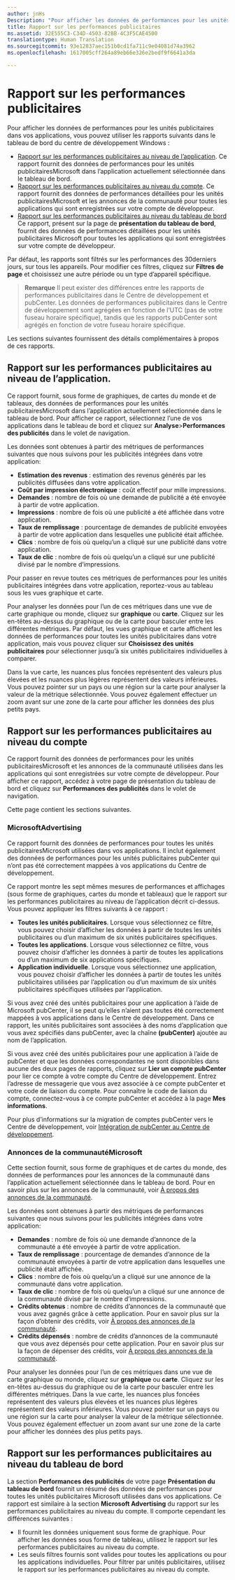 ```yaml
---
author: jnHs
Description: "Pour afficher les données de performances pour les unités publicitaires dans vos applications, utilisez les rapports sur les performances publicitaires au niveau du compte et de l’application dans le tableau de bord du Centre de développementWindows."
title: Rapport sur les performances publicitaires
ms.assetid: 32E555C3-C34D-4503-82BB-4C3F5CAE4500
translationtype: Human Translation
ms.sourcegitcommit: 93e12837aec151b0cd1fa711c9e04081d74a3962
ms.openlocfilehash: 1617005cff264a89eb66e326e2bedf9f6641a3da

---
```


# Rapport sur les performances publicitaires


Pour afficher les données de performances pour les unités publicitaires dans vos applications, vous pouvez utiliser les rapports suivants dans le tableau de bord du centre de développement Windows &#58;

-   [Rapport sur les performances publicitaires au niveau de l’application](advertising-performance-report.md#app-level-advertising-performance-report). Ce rapport fournit des données de performances pour les unités publicitairesMicrosoft dans l’application actuellement sélectionnée dans le tableau de bord.
-   [Rapport sur les performances publicitaires au niveau du compte](advertising-performance-report.md#account-level-advertising-performance-report). Ce rapport fournit des données de performances détaillées pour les unités publicitairesMicrosoft et les annonces de la communauté pour toutes les applications qui sont enregistrées sur votre compte de développeur.
-   [Rapport sur les performances publicitaires au niveau du tableau de bord](advertising-performance-report.md#dashboard-level-advertising-performance-report) Ce rapport, présent sur la page de **présentation du tableau de bord**, fournit des données de performances détaillées pour les unités publicitaires Microsoft pour toutes les applications qui sont enregistrées sur votre compte de développeur.

Par défaut, les rapports sont filtrés sur les performances des 30derniers jours, sur tous les appareils. Pour modifier ces filtres, cliquez sur **Filtres de page** et choisissez une autre période ou un type d’appareil spécifique. 

> **Remarque** Il peut exister des différences entre les rapports de performances publicitaires dans le Centre de développement et pubCenter. Les données de performances publicitaires dans le Centre de développement sont agrégées en fonction de l’UTC (pas de votre fuseau horaire spécifique), tandis que les rapports pubCenter sont agrégés en fonction de votre fuseau horaire spécifique.

Les sections suivantes fournissent des détails complémentaires à propos de ces rapports.

## Rapport sur les performances publicitaires au niveau de l’application.

Ce rapport fournit, sous forme de graphiques, de cartes du monde et de tableaux, des données de performances pour les unités publicitairesMicrosoft dans l’application actuellement sélectionnée dans le tableau de bord. Pour afficher ce rapport, sélectionnez l’une de vos applications dans le tableau de bord et cliquez sur **Analyse**&gt;**Performances des publicités** dans le volet de navigation.

Les données sont obtenues à partir des métriques de performances suivantes que nous suivons pour les publicités intégrées dans votre application:

-   **Estimation des revenus** : estimation des revenus générés par les publicités diffusées dans votre application.
-   **Coût par impression électronique** : coût effectif pour mille impressions.
-   **Demandes** : nombre de fois où une demande de publicité a été envoyée à partir de votre application.
-   **Impressions** : nombre de fois où une publicité a été affichée dans votre application.
-   **Taux de remplissage** : pourcentage de demandes de publicité envoyées à partir de votre application dans lesquelles une publicité était affichée.
-   **Clics** : nombre de fois où quelqu’un a cliqué sur une publicité dans votre application.
-   **Taux de clic** : nombre de fois où quelqu’un a cliqué sur une publicité divisé par le nombre d’impressions.

Pour passer en revue toutes ces métriques de performances pour les unités publicitaires intégrées dans votre application, reportez-vous au tableau sous les vues graphique et carte.

Pour analyser les données pour l’un de ces métriques dans une vue de carte graphique ou monde, cliquez sur **graphique** ou **carte**. Cliquez sur les en-têtes au-dessus du graphique ou de la carte pour basculer entre les différentes métriques. Par défaut, les vues graphique et carte affichent les données de performances pour toutes les unités publicitaires dans votre application, mais vous pouvez cliquer sur **Choisissez des unités publicitaires** pour sélectionner jusqu’à six unités publicitaires individuelles à comparer.

Dans la vue carte, les nuances plus foncées représentent des valeurs plus élevées et les nuances plus légères représentent des valeurs inférieures. Vous pouvez pointer sur un pays ou une région sur la carte pour analyser la valeur de la métrique sélectionnée. Vous pouvez également effectuer un zoom avant sur une zone de la carte pour afficher les données des plus petits pays.

## Rapport sur les performances publicitaires au niveau du compte

Ce rapport fournit des données de performances pour les unités publicitairesMicrosoft et les annonces de la communauté utilisées dans les applications qui sont enregistrées sur votre compte de développeur. Pour afficher ce rapport, accédez à votre page de présentation du tableau de bord et cliquez sur **Performances des publicités** dans le volet de navigation.

Cette page contient les sections suivantes.

### MicrosoftAdvertising

Ce rapport fournit des données de performances pour toutes les unités publicitairesMicrosoft utilisées dans vos applications. Il inclut également des données de performances pour les unités publicitaires pubCenter qui n’ont pas été correctement mappées à vos applications du Centre de développement.

Ce rapport montre les sept mêmes mesures de performances et affichages (sous forme de graphiques, cartes du monde et tableaux) que le rapport sur les performances publicitaires au niveau de l’application décrit ci-dessus. Vous pouvez appliquer les filtres suivants à ce rapport :

-   **Toutes les unités publicitaires**. Lorsque vous sélectionnez ce filtre, vous pouvez choisir d’afficher les données à partir de toutes les unités publicitaires ou d’un maximum de six unités publicitaires spécifiques.
-   **Toutes les applications**. Lorsque vous sélectionnez ce filtre, vous pouvez choisir d’afficher les données à partir de toutes les applications ou d’un maximum de six applications spécifiques.
-   **Application individuelle**. Lorsque vous sélectionnez une application, vous pouvez choisir d’afficher les données à partir de toutes les unités publicitaires utilisées par l’application ou d’un maximum de six unités publicitaires spécifiques utilisées par l’application.

Si vous avez créé des unités publicitaires pour une application à l’aide de Microsoft pubCenter, il se peut qu’elles n’aient pas toutes été correctement mappées à vos applications dans le Centre de développement. Dans ce rapport, les unités publicitaires sont associées à des noms d’application que vous avez spécifiés dans pubCenter, avec la chaîne **(pubCenter)** ajoutée au nom de l’application.

Si vous avez créé des unités publicitaires pour une application à l’aide de pubCenter et que les données correspondantes ne sont disponibles dans aucune des deux pages de rapports, cliquez sur **Lier un compte pubCenter** pour lier ce compte à votre compte du Centre de développement. Entrez l’adresse de messagerie que vous avez associée à ce compte pubCenter et votre code de liaison du compte. Pour connaître le code de liaison du compte, connectez-vous à ce compte pubCenter et accédez à la page **Mes informations**.

Pour plus d’informations sur la migration de comptes pubCenter vers le Centre de développement, voir [Intégration de pubCenter au Centre de développement](pubcenter-dev-center-integration.md).

### Annonces de la communautéMicrosoft

Cette section fournit, sous forme de graphiques et de cartes du monde, des données de performances pour les annonces de la communauté dans l’application actuellement sélectionnée dans le tableau de bord. Pour en savoir plus sur les annonces de la communauté, voir [À propos des annonces de la communauté](about-community-ads.md).

Les données sont obtenues à partir des métriques de performances suivantes que nous suivons pour les publicités intégrées dans votre application:

-   **Demandes** : nombre de fois où une demande d’annonce de la communauté a été envoyée à partir de votre application.
-   **Taux de remplissage** : pourcentage de demandes d’annonce de la communauté envoyées à partir de votre application dans lesquelles une publicité était affichée.
-   **Clics** : nombre de fois où quelqu’un a cliqué sur une annonce de la communauté dans votre application.
-   **Taux de clic** : nombre de fois où quelqu’un a cliqué sur une annonce de la communauté divisé par le nombre d’impressions.
-   **Crédits obtenus** : nombre de crédits d’annonces de la communauté que vous avez gagnés grâce à cette application. Pour en savoir plus sur la façon d’obtenir des crédits, voir [À propos des annonces de la communauté](about-community-ads.md).
-   **Crédits dépensés** : nombre de crédits d’annonces de la communauté que vous avez dépensés pour cette application. Pour en savoir plus sur la façon de dépenser des crédits, voir [À propos des annonces de la communauté](about-community-ads.md).

Pour analyser les données pour l’un de ces métriques dans une vue de carte graphique ou monde, cliquez sur **graphique** ou **carte**. Cliquez sur les en-têtes au-dessus du graphique ou de la carte pour basculer entre les différentes métriques. Dans la vue carte, les nuances plus foncées représentent des valeurs plus élevées et les nuances plus légères représentent des valeurs inférieures. Vous pouvez pointer sur un pays ou une région sur la carte pour analyser la valeur de la métrique sélectionnée. Vous pouvez également effectuer un zoom avant sur une zone de la carte pour afficher les données des plus petits pays.

## Rapport sur les performances publicitaires au niveau du tableau de bord

La section **Performances des publicités** de votre page **Présentation du tableau de bord** fournit un résumé des données de performances pour toutes les unités publicitaires Microsoft utilisées dans vos applications. Ce rapport est similaire à la section **Microsoft Advertising** du rapport sur les performances publicitaires au niveau du compte. Il comporte cependant les différences suivantes :

-   Il fournit les données uniquement sous forme de graphique. Pour afficher les données sous forme de tableau, utilisez le rapport sur les performances publicitaires au niveau du compte.
-   Les seuls filtres fournis sont valides pour toutes les applications ou pour les applications individuelles. Pour filtrer par unités publicitaires, utilisez le rapport sur les performances publicitaires au niveau du compte.


 

 



<!--HONumber=Jun16_HO4-->


